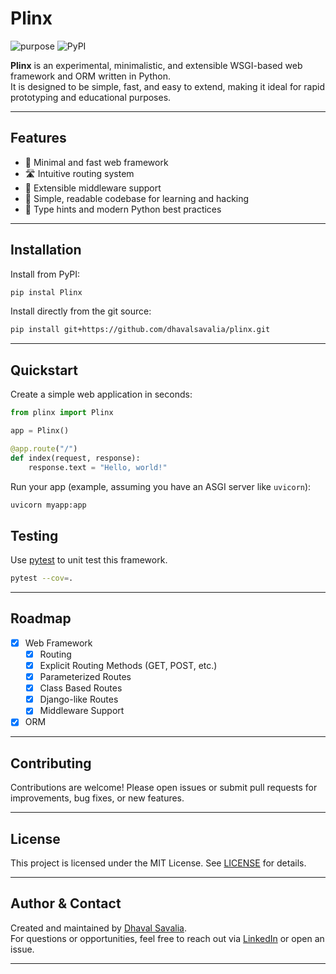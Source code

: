 # Plinx

![purpose](https://img.shields.io/badge/purpose-learning-green.svg)
![PyPI](https://img.shields.io/pypi/v/Plinx.svg)

**Plinx** is an experimental, minimalistic, and extensible WSGI-based web framework and ORM written in Python.  
It is designed to be simple, fast, and easy to extend, making it ideal for rapid prototyping and educational purposes.

---

## Features

- 🚀 Minimal and fast web framework
- 🛣️ Intuitive routing system
- 🧩 Extensible middleware support
- 🧪 Simple, readable codebase for learning and hacking
- 📝 Type hints and modern Python best practices

---

## Installation

Install from PyPI:

```bash
pip instal Plinx
```

Install directly from the git source:

```bash
pip install git+https://github.com/dhavalsavalia/plinx.git
```

---

## Quickstart

Create a simple web application in seconds:

```python
from plinx import Plinx

app = Plinx()

@app.route("/")
def index(request, response):
    response.text = "Hello, world!"
```

Run your app (example, assuming you have an ASGI server like `uvicorn`):

```bash
uvicorn myapp:app
```

## Testing

Use [pytest](https://docs.pytest.org/en/latest/) to unit test this framework.

```bash
pytest --cov=.
```

---

## Roadmap

- [x] Web Framework
  - [x] Routing
  - [x] Explicit Routing Methods (GET, POST, etc.)
  - [x] Parameterized Routes
  - [x] Class Based Routes
  - [x] Django-like Routes
  - [x] Middleware Support
- [x] ORM

---

## Contributing

Contributions are welcome! Please open issues or submit pull requests for improvements, bug fixes, or new features.

---

## License

This project is licensed under the MIT License. See [LICENSE](LICENSE) for details.

---

## Author & Contact

Created and maintained by [Dhaval Savalia](https://github.com/dhavalsavalia).  
For questions or opportunities, feel free to reach out via [LinkedIn](https://www.linkedin.com/in/dhavalsavalia/) or open an issue.

---
